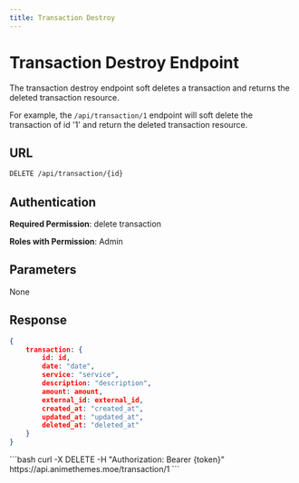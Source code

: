 ```yaml
---
title: Transaction Destroy
---
```


<Block>

# Transaction Destroy Endpoint

The transaction destroy endpoint soft deletes a transaction and returns the deleted transaction resource.

For example, the `/api/transaction/1` endpoint will soft delete the transaction of id '1' and return the deleted transaction resource.

## URL

```sh
DELETE /api/transaction/{id}
```

## Authentication

**Required Permission**: delete transaction

**Roles with Permission**: Admin

## Parameters

None

## Response

```json
{
    transaction: {
        id: id,
        date: "date",
        service: "service",
        description: "description",
        amount: amount,
        external_id: external_id,
        created_at: "created_at",
        updated_at: "updated_at",
        deleted_at: "deleted_at"
    }
}
```

<Example>

<CURL>
```bash
curl -X DELETE -H "Authorization: Bearer {token}" https://api.animethemes.moe/transaction/1
```
</CURL>

</Example>

</Block>